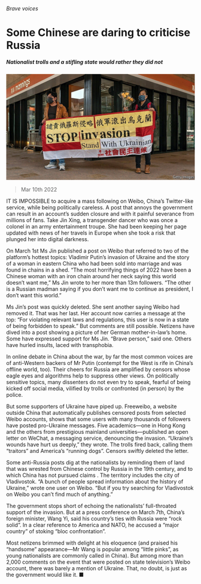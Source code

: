 ###### Brave voices

# Some Chinese are daring to criticise Russia 

##### Nationalist trolls and a stifling state would rather they did not 

![image](images/20220312_cnp503.jpg) 

> Mar 10th 2022 

IT IS IMPOSSIBLE to acquire a mass following on Weibo, China’s Twitter-like service, while being politically careless. A post that annoys the government can result in an account’s sudden closure and with it painful severance from millions of fans. Take Jin Xing, a transgender dancer who was once a colonel in an army entertainment troupe. She had been keeping her page updated with news of her travels in Europe when she took a risk that plunged her into digital darkness.

On March 1st Ms Jin published a post on Weibo that referred to two of the platform’s hottest topics: Vladimir Putin’s invasion of Ukraine and the story of a woman in eastern China who had been sold into marriage and was found in chains in a shed. “The most horrifying things of 2022 have been a Chinese woman with an iron chain around her neck saying this world doesn’t want me,” Ms Jin wrote to her more than 13m followers. “The other is a Russian madman saying if you don’t want me to continue as president, I don’t want this world.”


Ms Jin’s post was quickly deleted. She sent another saying Weibo had removed it. That was her last. Her account now carries a message at the top: “For violating relevant laws and regulations, this user is now in a state of being forbidden to speak.” But comments are still possible. Netizens have dived into a post showing a picture of her German mother-in-law’s home. Some have expressed support for Ms Jin. “Brave person,” said one. Others have hurled insults, laced with transphobia.

In online debate in China about the war, by far the most common voices are of anti-Western backers of Mr Putin (contempt for the West is rife in China’s offline world, too). Their cheers for Russia are amplified by censors whose eagle eyes and algorithms help to suppress other views. On politically sensitive topics, many dissenters do not even try to speak, fearful of being kicked off social media, vilified by trolls or confronted (in person) by the police.

But some supporters of Ukraine have piped up. Freeweibo, a website outside China that automatically publishes censored posts from selected Weibo accounts, shows that some users with many thousands of followers have posted pro-Ukraine messages. Five academics—one in Hong Kong and the others from prestigious mainland universities—published an open letter on WeChat, a messaging service, denouncing the invasion. “Ukraine’s wounds have hurt us deeply,” they wrote. The trolls fired back, calling them “traitors” and America’s “running dogs”. Censors swiftly deleted the letter.

Some anti-Russia posts dig at the nationalists by reminding them of land that was wrested from Chinese control by Russia in the 19th century, and to which China has not pursued claims . The territory includes the city of Vladivostok. “A bunch of people spread information about the history of Ukraine,” wrote one user on Weibo. “But if you try searching for Vladivostok on Weibo you can’t find much of anything.”

The government stops short of echoing the nationalists’ full-throated support of the invasion. But at a press conference on March 7th, China’s foreign minister, Wang Yi, said his country’s ties with Russia were “rock solid”. In a clear reference to America and NATO, he accused a “major country” of stoking “bloc confrontation”.

Most netizens brimmed with delight at his eloquence (and praised his “handsome” appearance—Mr Wang is popular among “little pinks”, as young nationalists are commonly called in China). But among more than 2,000 comments on the event that were posted on state television’s Weibo account, there was barely a mention of Ukraine. That, no doubt, is just as the government would like it. ■

